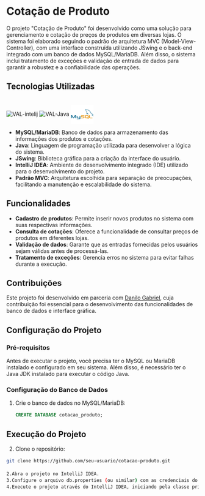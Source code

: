 # Cotação de Produto

O projeto "Cotação de Produto" foi desenvolvido como uma solução para gerenciamento e cotação de preços de produtos em diversas lojas. O sistema foi elaborado seguindo o padrão de arquitetura MVC (Model-View-Controller), com uma interface construída utilizando JSwing e o back-end integrado com um banco de dados MySQL/MariaDB. Além disso, o sistema inclui tratamento de exceções e validação de entrada de dados para garantir a robustez e a confiabilidade das operações.

## Tecnologias Utilizadas

<div style="display: inline_block"><br>
   <img  align="center" alt="VAL-intelij" height="50" width="60" src="https://cdn.jsdelivr.net/gh/devicons/devicon@latest/icons/intellij/intellij-original.svg" >
   <img align="center" alt="VAL-Java" height="50" width="60" src="https://cdn.jsdelivr.net/gh/devicons/devicon@latest/icons/java/java-original.svg">
  <img align="center" alt="VAL-MySQL" height="50" width="60" src="https://raw.githubusercontent.com/devicons/devicon/master/icons/mysql/mysql-original-wordmark.svg">

</div>
<P></P>

- **MySQL/MariaDB**: Banco de dados para armazenamento das informações dos produtos e cotações.
- **Java**: Linguagem de programação utilizada para desenvolver a lógica do sistema.
- **JSwing**: Biblioteca gráfica para a criação da interface do usuário.
- **IntelliJ IDEA**: Ambiente de desenvolvimento integrado (IDE) utilizado para o desenvolvimento do projeto.
- **Padrão MVC**: Arquitetura escolhida para separação de preocupações, facilitando a manutenção e escalabilidade do sistema.

## Funcionalidades

- **Cadastro de produtos**: Permite inserir novos produtos no sistema com suas respectivas informações.
- **Consulta de cotações**: Oferece a funcionalidade de consultar preços de produtos em diferentes lojas.
- **Validação de dados**: Garante que as entradas fornecidas pelos usuários sejam válidas antes de processá-las.
- **Tratamento de exceções**: Gerencia erros no sistema para evitar falhas durante a execução.

## Contribuições

Este projeto foi desenvolvido em parceria com [Danilo Gabriel](https://github.com/Danilo-Gabriel), cuja contribuição foi essencial para o desenvolvimento das funcionalidades de banco de dados e interface gráfica.

## Configuração do Projeto

### Pré-requisitos

Antes de executar o projeto, você precisa ter o MySQL ou MariaDB instalado e configurado em seu sistema. Além disso, é necessário ter o Java JDK instalado para executar o código Java.

### Configuração do Banco de Dados

1. Crie o banco de dados no MySQL/MariaDB:
   ```sql
   CREATE DATABASE cotacao_produto;
   
## Execução do Projeto
2. Clone o repositório:
 ```bash
git clone https://github.com/seu-usuario/cotacao-produto.git

2.Abra o projeto no IntelliJ IDEA.
3.Configure o arquivo db.properties (ou similar) com as credenciais do seu banco de dados.
4.Execute o projeto através do IntelliJ IDEA, iniciando pela classe principal que contém o método main.

